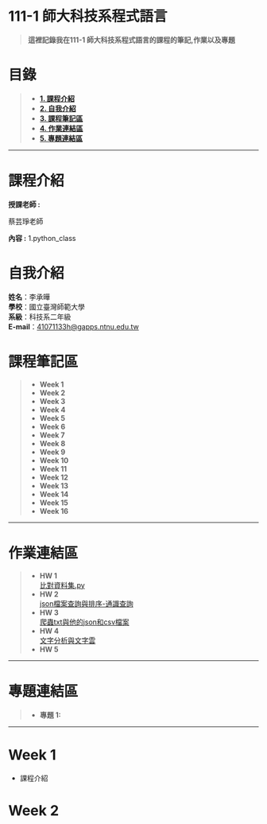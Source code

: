 # 111-1 師大科技系程式語言
>**這裡記錄我在111-1 師大科技系程式語言的課程的筆記,作業以及專題**


# 目錄  
>+ [**1. 課程介紹** ](https://github.com/alan88888/PL#課程介紹)
>+ [**2. 自我介紹**](https://github.com/alan88888/PL#自我介紹)
>+ [**3. 課程筆記區**](https://github.com/alan88888/PL#課程筆記區)
>+ [**4. 作業連結區**](https://github.com/alan88888/PL#作業連結區)
>+ [**5. 專題連結區**](https://github.com/alan88888/PL#專題連結區)
---

# 課程介紹
**授課老師 :**

蔡芸琤老師
  
**內容 :** 
1.python_class

# 自我介紹
**姓名**：李承曄\
**學校**：國立臺灣師範大學\
**系級**：科技系二年級\
**E-mail**：41071133h@gapps.ntnu.edu.tw

# 課程筆記區
>+ **Week 1**
>+ **Week 2**
>+ **Week 3**
>+ **Week 4**
>+ **Week 5**
>+ **Week 6**
>+ **Week 7**
>+ **Week 8**
>+ **Week 9**
>+ **Week 10**
>+ **Week 11**
>+ **Week 12**
>+ **Week 13**
>+ **Week 14**
>+ **Week 15**
>+ **Week 16**
---

# 作業連結區
>+ **HW 1**    
[比對資料集.py](https://github.com/alan88888/PL/blob/main/hw1.py)
>+ **HW 2**  
[json檔案查詢與排序-通識查詢](https://github.com/alan88888/PL/tree/main/hw2)
>+ **HW 3**   
[爬蟲txt與他的json和csv檔案](https://github.com/alan88888/PL/tree/main/hw3)
>+ **HW 4**  
[文字分析與文字雲](https://github.com/alan88888/PL/tree/main/hw4)
>+ **HW 5**
---

# 專題連結區
>+ **專題 1:**
---

# Week 1
+ 課程介紹


# Week 2
